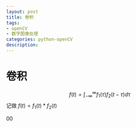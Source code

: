 ```yaml
---
layout: post
title: 卷积
tags:
- openCV
- 数字图像处理
categories: python-openCV
description:
---
```


# 卷积

$$
f(t)=\int_{-\infty}^{\infty}{f_1(\tau)f_2(t-\tau)}d\tau
$$
记做 $f(t)=f_1(t) * f_2(t)$












00
